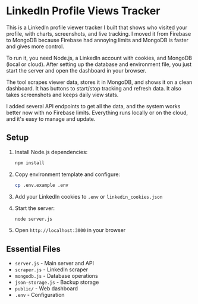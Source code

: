 # LinkedIn Profile Views Tracker

This is a LinkedIn profile viewer tracker I built that shows who visited your profile, with charts, screenshots, and live tracking. I moved it from Firebase to MongoDB because Firebase had annoying limits and MongoDB is faster and gives more control.

To run it, you need Node.js, a LinkedIn account with cookies, and MongoDB (local or cloud). After setting up the database and environment file, you just start the server and open the dashboard in your browser.

The tool scrapes viewer data, stores it in MongoDB, and shows it on a clean dashboard. It has buttons to start/stop tracking and refresh data. It also takes screenshots and keeps daily view stats.

I added several API endpoints to get all the data, and the system works better now with no Firebase limits. Everything runs locally or on the cloud, and it's easy to manage and update.

## Setup

1. Install Node.js dependencies:
   ```bash
   npm install
   ```

2. Copy environment template and configure:
   ```bash
   cp .env.example .env
   ```

3. Add your LinkedIn cookies to `.env` or `linkedin_cookies.json`

4. Start the server:
   ```bash
   node server.js
   ```

5. Open `http://localhost:3000` in your browser

## Essential Files

- `server.js` - Main server and API
- `scraper.js` - LinkedIn scraper  
- `mongodb.js` - Database operations
- `json-storage.js` - Backup storage
- `public/` - Web dashboard
- `.env` - Configuration
